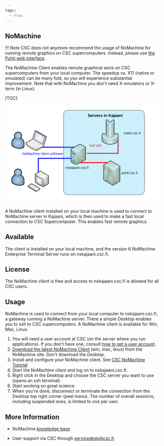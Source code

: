 ```yaml
---
tags:
  - Free
---
```


## NoMachine

!!! Note
    CSC does not anymore recommend the usage of NoMachine for running remote graphics on CSC supercomputers. Instead, please use [the Puhti web interface](../computing/webinterface/index.md).

The NoMachine Client enables remote graphical work on CSC supercomputers
from your local computer. The speedup vs.
X11 (native or emulated) can be many fold, so you will experience
substantial improvement. Note that with NoMachine you don't need
X-emulators or X-term (in Linux).

[TOC]

![NoMachine sketch - full description below image](../img/nomachine.svg "NoMachine sketch")

A NoMachine client installed on your local machine is used to connect to
NoMachine server in Kajaani, which is then used to make a fast local connection
to CSC Supercomputer. This enables fast remote graphics.

## Available

The client is installed on your local machine, and the version 6 NoMachine
Enterprise Terminal Server runs on nxkajaani.csc.fi.

## License

The NoMachine *client* is free and access to nxkajaani.csc.fi is
allowed for all CSC users. 

## Usage

NoMachine is used to connect from your local computer
to nxkajaani.csc.fi, a gateway running a NoMachine server. There a simple 
Desktop enables you to ssh to CSC supercomputers. A NoMachine client
is available for Win, Mac, Linux.


1.  You will need a user account at CSC (on the server where you run
    applications). If you don't have one, consult [how to get a user account](/accounts/how-to-create-new-user-account).
2.  [Download the latest NoMachine Client](https://www.nomachine.com/download-enterprise#NoMachine-Enterprise-Client) (win, mac, linux) from the
    NoMachine site. Don't download the _Desktop_.
3.  Install and configure your NoMachine client. See [CSC NoMachine Tutorial]
4.  Start the NoMachine client and log on to nxkajaani.csc.fi.
5.  Right click in the Desktop and choose the CSC server you want to use
    (opens an ssh terminal).
6.  Start working on great science.
7.  When you're done, disconnect or terminate the connection from the
    Desktop top right corner (peel menu). The number of overall sessions,
    including suspended ones, is limited to one per user.

## More Information

* NoMachine [knowledge base](https://www.nomachine.com/knowledge-base)
* User support via CSC through servicedesk@csc.fi

  [CSC NoMachine Tutorial]: /support/tutorials/nomachine-usage
